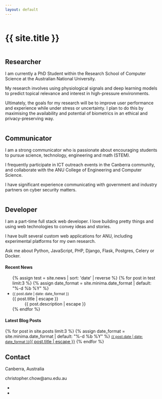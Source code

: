 ```yaml
---
layout: default
---
```

<main role="main">

  <!-- Main jumbotron for a primary marketing message or call to action -->
  <div class="jumbotron main-splash">
  </div>
    <div class="inner-wrap">
      <div class="container text-center align-middle" style="display: table-cell">
      <h1 class="display-2 text-uppercase">{{ site.title }}</h1>
      <!-- <p class="lead font-weight-bold">{{ site.description }}</p> -->
      <!-- <p><a class="btn btn-primary btn-lg" href="/portfolio/" role="button">View Portfolio<i class="far fa-angle-right ml-2"></i></a></p> -->
    </div>
    </div>

  <div class="container mb-5">
    <!-- Example row of columns -->
    <div class="row">
      <div class="col-sm-4">
        <img class="img-fluid" src="https://chrischowme.files.wordpress.com/2017/01/research.jpg" alt="">
        <h2 class="text-primary text-uppercase text-center my-2">Researcher</h2>
        <p>I am currently a PhD Student within the Research School of Computer Science at the Australian National University.</p>
        <p>My research involves using physiological signals and deep learning models to predict topical relevance and interest in high-pressure environments.</p>
        <p>Ultimately, the goals for my research will be to improve user performance and experience while under stress or uncertainty. I plan to do this by maximising the availability and potential of biometrics in an ethical and privacy-preserving way.</p>
        <!-- <p><a class="btn btn-secondary" href="#" role="button">View details &raquo;</a></p> -->
      </div>
      <div class="col-sm-4">
        <img class="img-fluid" src="https://chrischowme.files.wordpress.com/2017/01/outreach.jpg" alt="">
        <h2 class="text-primary text-uppercase text-center my-2">Communicator</h2>
        <p>I am a strong communicator who is passionate about encouraging students to pursue science, technology, engineering and math (STEM).</p>
        <p>I frequently participate in ICT outreach events in the Canberra community, and collaborate with the ANU College of Engineering and Computer Science.</p>
        <p>I have significant experience communicating with government and industry partners on cyber security matters.</p>
        <!-- <p><a class="btn btn-secondary" href="#" role="button">View details &raquo;</a></p> -->
      </div>
      <div class="col-sm-4">
        <img class="img-fluid" src="https://chrischowme.files.wordpress.com/2017/01/code2.jpg" alt="">
        <h2 class="text-primary text-uppercase text-center my-2">Developer</h2>
        <p>I am a part-time full stack web developer. I love building pretty things and using web technologies to convey ideas and stories.</p>
        <p>I have built several custom web applications for ANU, including experimental platforms for my own research.</p>
        <p>Ask me about Python, JavaScript, PHP, Django, Flask, Postgres, Celery or Docker.</p>
        <!-- <p><a class="btn btn-secondary" href="#" role="button">View details &raquo;</a></p> -->
      </div>
    </div>
  </div> <!-- /container -->
    <div class="container mb-5">   
        <div class="row marketing">
            <div class="col-sm-6">
                <h4 class="text-primary text-uppercase text-center">Recent News</h4>
                <ul class="list-group mt-4 front-list">
                    {% assign test = site.news | sort: 'date' | reverse %}
                    {% for post in test limit:3 %}
                    {% assign date_format = site.minima.date_format | default: "%-d %b %Y" %}
                    <li class="list-group-item"><small class="text-muted mr-2">{{ post.date | date: date_format }}</small>
                        <dt>{{ post.title | escape }}</dt>
                        <dd>{{ post.description | escape }}</dd>
                    </li>
                    {% endfor %}
                </ul>
            </div>
            <div class="col-sm-6">
                <h4 class="text-primary text-uppercase text-center">Latest Blog Posts</h4>
                <div class="list-group mt-4 front-list">
                    {% for post in site.posts limit:3 %}
                    {% assign date_format = site.minima.date_format | default: "%-d %b %Y" %}
                    <a class="list-group-item list-group-item-action" href="{{ post.url | relative_url }}"><small class="text-muted mr-2">{{ post.date | date: date_format }}</small>{{ post.title | escape }}</a>
                    {% endfor %}
                </div>
            </div>
        </div>
    </div>
    <div class="container mb-5 text-center">
      <h2 class="text-primary text-uppercase">Contact</h2>
      <p>Canberra, Australia</p>
      <p>christopher.chow@anu.edu.au</p>
      <ul class="my-3 list-inline">
        <li class="list-inline-item mr-3">
          <a href="https://github.com/{{ site.github_username }}"><i class="fab fa-github fa-2x"></i></a>
        </li>
        <li class="list-inline-item">
          <a href="https://linked.in/in/{{ site.linkedin_username }}"><i class="fab fa-linkedin fa-2x"></i></a>
        </li>
      </ul>
    </div>
</main>

